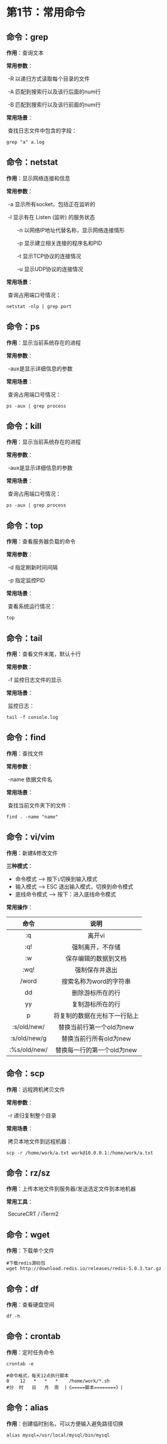 # 第1节：常用命令



## 命令：grep

**作用**：查询文本

**常用参数**：

​       -R 以递归方式读取每个目录的文件

​       -A 匹配到搜索行以及该行后面的num行

​       -B 匹配到搜索行以及该行前面的num行

**常用场景**：

​      查找日志文件中包含的字段：

```shell
grep "a" a.log
```



## 命令：netstat

**作用**：显示网络连接和信息

**常用参数**：

​       -a 显示所有socket，包括正在监听的

​       -l 显示有在 Listen (监听) 的服务状态

　　-n 以网络IP地址代替名称，显示网络连接情形

　　-p 显示建立相关连接的程序名和PID

　　-t 显示TCP协议的连接情况

　　-u 显示UDP协议的连接情况

**常用场景**：

​      查询占用端口号情况：

```shell
netstat -nlp | grep port
```



## 命令：ps

**作用**：显示当前系统存在的进程

**常用参数**：

​       -aux是显示详细信息的参数

**常用场景**：

​      查询占用端口号情况：

```shell
ps -aux | grep process
```



## 命令：kill

**作用**：显示当前系统存在的进程

**常用参数**：

​       -aux是显示详细信息的参数

**常用场景**：

​      查询占用端口号情况：

```shell
ps -aux | grep process
```



## 命令：top

**作用**：查看服务器负载的命令

**常用参数**：

​       -d 指定刷新时间间隔

​      -p 指定监控PID   

**常用场景**：

​      查看系统运行情况：

```shell
top
```



## 命令：tail

**作用**：查看文件末尾，默认十行

**常用参数**：

​	-f 监控日志文件的显示

**常用场景**：

​      监控日志：

```shell
tail -f console.log
```



## 命令：find

**作用**：查找文件

**常用参数**：

​       -name 依据文件名

**常用场景**：

​      查找当前文件夹下的文件：

```shell
find . -name "name"
```



## 命令：vi/vim

**作用**：新建&修改文件

**三种模式**：

 + 命令模式  —> 按下`i`切换到输入模式
 + 输入模式 —> ESC 退出输入模式，切换到命令模式
 + 底线命令模式 —> 按下：进入底线命令模式

**常用操作**：

|     命令     |             说明             |
| :----------: | :--------------------------: |
|      :q      |            离开vi            |
|     :q!      |       强制离开，不存储       |
|      :w      |     保存编辑的数据到文档     |
|     :wq!     |        强制保存并退出        |
|    /word     |    搜索名称为word的字符串    |
|      dd      |       删除游标所在的行       |
|      yy      |       复制游标所在的行       |
|      p       | 将复制的数据在光标下一行贴上 |
| :s/old/new/  |   替换当前行第一个old为new   |
| :s/old/new/g |    替换当前行所有old为new    |
| :%s/old/new/ |  替换每一行的第一个old为new  |



## 命令：scp

**作用**：远程跨机拷贝文件

**常用参数**：

​	-r 递归复制整个目录

**常用场景**：

​      拷贝本地文件到远程机器：

```shell
scp -r /home/work/a.txt work@10.0.0.1:/home/work/a.txt
```



## 命令：rz/sz

**作用**：上传本地文件到服务器/发送选定文件到本地机器

**常用工具**：

​      SecureCRT  /   iTerm2



## 命令：wget

**作用**：下载单个文件

```shell
#下载redis源码包
wget http://download.redis.io/releases/redis-5.0.3.tar.gz 
```



## 命令：df

**作用**：查看硬盘空间

```shell
df -h
```



## 命令：crontab

**作用**：定时任务命令

```shell
crontab -e 

#命令格式，每天12点执行脚本
0    12   *   *   *    /home/work/*.sh
#分  时   日   月  周  |《=====脚本========》|
```



## 命令：alias

**作用**：创建临时别名，可以方便输入避免路径切换

```shell
alias mysql=/usr/local/mysql/bin/mysql 
```

